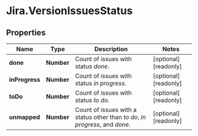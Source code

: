 # Jira.VersionIssuesStatus

## Properties

Name | Type | Description | Notes
------------ | ------------- | ------------- | -------------
**done** | **Number** | Count of issues with status *done*. | [optional] [readonly] 
**inProgress** | **Number** | Count of issues with status *in progress*. | [optional] [readonly] 
**toDo** | **Number** | Count of issues with status *to do*. | [optional] [readonly] 
**unmapped** | **Number** | Count of issues with a status other than *to do*, *in progress*, and *done*. | [optional] [readonly] 


